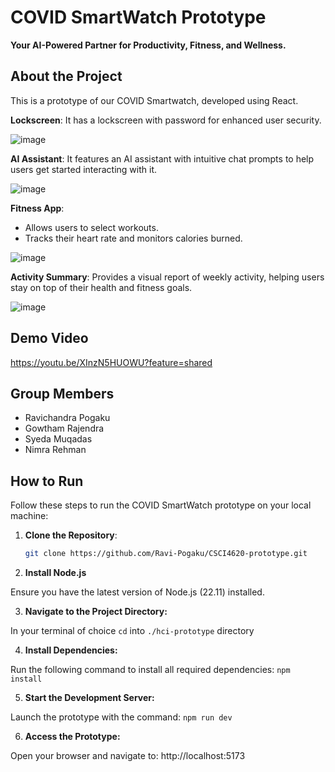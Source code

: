 # COVID SmartWatch Prototype  

**Your AI-Powered Partner for Productivity, Fitness, and Wellness.** 

## About the Project  

This is a prototype of our COVID Smartwatch, developed using React.  

**Lockscreen**: It has a lockscreen with password for enhanced user security.  

![image](https://github.com/user-attachments/assets/dae12627-f4c6-4ed8-9ea7-362730ee8ae9)

**AI Assistant**: It features an AI assistant with intuitive chat prompts to help users get started interacting with it.  

![image](https://github.com/user-attachments/assets/4a06d3b5-80cd-4c05-84b8-2ba5b7971f4a)

**Fitness App**:  
  - Allows users to select workouts.  
  - Tracks their heart rate and monitors calories burned.  

![image](https://github.com/user-attachments/assets/0abe5c70-242e-4f45-ade1-6327865b3f75)


**Activity Summary**: Provides a visual report of weekly activity, helping users stay on top of their health and fitness goals.  

![image](https://github.com/user-attachments/assets/c2d426f1-fce8-4773-bcf5-59c447cb2db8)

## Demo Video
https://youtu.be/XInzN5HUOWU?feature=shared
## Group Members  

- Ravichandra Pogaku  
- Gowtham Rajendra
- Syeda Muqadas  
- Nimra Rehman
  

## How to Run  

Follow these steps to run the COVID SmartWatch prototype on your local machine:  

1. **Clone the Repository**:  
   ```bash
   git clone https://github.com/Ravi-Pogaku/CSCI4620-prototype.git

2. **Install Node.js**

  Ensure you have the latest version of Node.js (22.11) installed.

3. **Navigate to the Project Directory:**

  In your terminal of choice ```cd``` into ```./hci-prototype``` directory

4. **Install Dependencies:**

  Run the following command to install all required dependencies:
   ```npm install```
   
5. **Start the Development Server:**

Launch the prototype with the command:
  ```npm run dev```
  
6. **Access the Prototype:**

 Open your browser and navigate to:
  http://localhost:5173
